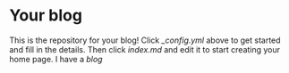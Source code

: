 # Your blog

This is the repository for your blog! Click *_config.yml* above to get started and fill in the details. Then click *index.md* and edit it to start creating your home page.
I have a *blog*
